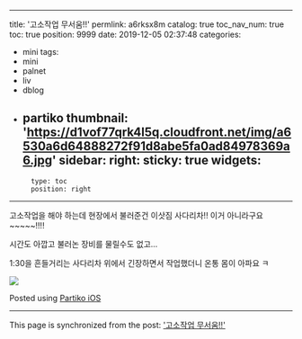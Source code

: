
---
title: '고소작업 무서움!!'
permlink: a6rksx8m
catalog: true
toc_nav_num: true
toc: true
position: 9999
date: 2019-12-05 02:37:48
categories:
- mini
tags:
- mini
- palnet
- liv
- dblog
- partiko
thumbnail: 'https://d1vof77qrk4l5q.cloudfront.net/img/a6530a6d64888272f91d8abe5fa0ad84978369a6.jpg'
sidebar:
    right:
        sticky: true
widgets:
    -
        type: toc
        position: right
---


고소작업을 해야 하는데
현장에서 불러준건 이삿짐 사다리차!!
이거 아니라구요~~~~~!!!!

시간도 아깝고 불러논 장비를 물릴수도 없고...

1:30을 흔들거리는 사다리차 위에서
긴장하면서 작업했더니 
온통 몸이 아파요 ㅋ

![](https://d1vof77qrk4l5q.cloudfront.net/img/a6530a6d64888272f91d8abe5fa0ad84978369a6.jpg)

Posted using [Partiko iOS](https://partiko.app/referral/kingbit)

- - -

This page is synchronized from the post: ['고소작업 무서움!!'](https://steemit.com/@kingbit/a6rksx8m)
